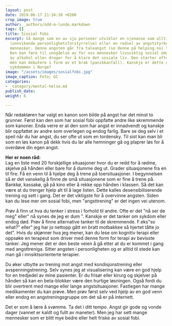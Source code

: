 ```yaml
---
layout: post
date: 2019-06-17 21:34:10 +0200
crop_image: true
author: _authors/odd-m-lunde.markdown
tags: []
title: Siosial Fobi
excerpt: Så mange som en av sju personer utvikler en sjenanse som alltid er til stede
  (unnvikende personlighetsforstyrrelse) eller en redsel av angststyrke for andre
  mennesker. Denne angsten går fra taleangst (se denne på helping.no) til telefonangst.
  Den kan føre til unngåelse av for oss mennesker livsviktig sosial omgang eller bruk
  av alkohol eller droger for å klare det sosiale liv. Den starter ofte i ung alder,
  men kan debutere i form av et brak (panikkanfall). Kanskje er dette den største
  sykdommen i Norge?
image: "/assets/images/sosialfobi.jpg"
image_caption: Foto; GC
categories:
- _category/mental-helse.md
publish_date: 
weight: 6

---
```


Når redaktøren har valgt en kanon som bilde på angst har det minst to grunner. Først kan den som har sosial fobi oppfatte andre like skremmende som kanoner. Enda verre er at den som har angst er innadvendt og kanskje blir oppfattet av andre som overlegen og endog farlig. Bare se deg selv i et speil når du har angst, du ser ofte ut som en tordensky. Til sist kan man bli som en løs kanon på dekk hvis du lar alle hemninger gå og plaprer løs for å overdøve din egen angst.

**Her er noen råd:**  
Lag en liste med 20 forskjellige situasjoner hvor du er redd for å rødme, skjelve på hånden eller bare for å dumme deg ut. Grader situasjonene fra en til fire. Få en venn til å hjelpe deg å trene på toersituasjoner. I begynnelsen så er det vanskelig å finne de små situasjonene som er fine å trene på. Bankkø, kassakø, gå på kino eller å rekke opp hånden i klassen. Så det kan være at du trenger hjelp alt til å lage listen. Dette kalles desensibiliserende trening og sett i gang. Det er det viktigste for å overvinne angsten. Siden kan du lese mer om sosial fobi, men "angsttrening" er det ingen vei utenom.

Prøv å finn ut hva du tenker i stress i forhold til andre. Ofte er det "nå ser de meg" eller" nå synes de jeg er dum ". Kanskje er det tanker om sykdom eller endog død. Prøv å finne alternative tanker til de skremmende. F.eks"so what?" eller" jeg har jo nettopp gått en bratt motbakkee så hjertet tålte jo det". Hvis du skjønner hva jeg mener, kan du lese om kognitiv terapi eller oppsøke en terapeut som driver med denne form for terapi av bevisste tanker. Jeg mener det er den beste veien å gå etter at du er kommet i gang med angsttreniga. Sitter angsten i personligheten og er alltid til stede kan man gå i innsiktsorienterte terapier.

Du øker utbytte av trening mot angst med kondisjonstrening eller avspenningstrening. Selv synes jeg at visualisering kan være en god hjelp for en tredjedel av mine pasienter. Er du frisør eller kirurg og skjelver på hånden så kan en beta-blokker være den hurtige løsningen. Også fordi du blir overtrent med mange eller lange angstsituasjoner. Fastlegen har mange medikamenter du kan prøve. Men prøv først selv ved hjelp av en god venn eller endog en angstreningsgruppe om det så er på internett.

Det er som å lære å svømme. Ta det i ditt tempo. Angst gir gode og vonde dager (vannet er kaldt og fullt av maneter). Men jeg har sett mange mennesker som er blitt mye bedre eller helt friske av sosial fobi.